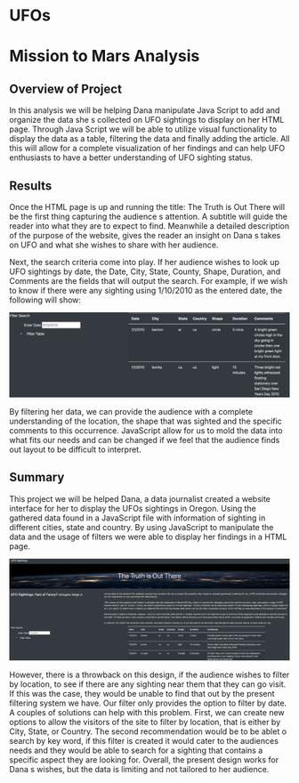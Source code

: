 # UFOs
# Mission to Mars Analysis

## Overview of Project

In this analysis we will be helping Dana manipulate Java Script to add and organize the data she s collected on UFO sightings to display on her HTML page. Through Java Script we will be able to utilize visual functionality to display the data as a table, filtering the data and finally adding the article. All this will allow for a complete visualization of her findings and can help UFO enthusiasts to have a better understanding of UFO sighting status. 

## Results
Once the HTML page is up and running the title: The Truth is Out There will be the first thing capturing the audience s attention. A subtitle will guide the reader into what they are to expect to find. Meanwhile a detailed description of the purpose of the website, gives the reader an insight on Dana s takes on UFO and what she wishes to share with her audience. 

Next, the search criteria come into play. If her audience wishes to look up UFO sightings by date, the Date, City, State, County, Shape, Duration, and Comments are the fields that will output the search. For example, if we wish to know if there were any sighting using 1/10/2010 as the entered date, the following will show:

![Results for UFO Search](https://github.com/cynmmarin/UFOs/blob/56ef617f463fe9d60755453affc95f715fcb716c/static/images/Results%20for%20UFO%20Search.png)

By filtering her data, we can provide the audience with a complete understanding of the location, the shape that was sighted and the specific comments to this occurrence. JavaScript allow for us to mold the data into what fits our needs and can be changed if we feel that the audience finds out layout to be difficult to interpret.  

## Summary 
This project we will be helped Dana, a data journalist created a website interface for her to display the UFOs sightings in Oregon. Using the gathered data found in a JavaScript file with information of sighting in different cities, state and country. By using JavaScript to manipulate the data and the usage of filters we were able to display her findings in a HTML page. 

![Site](https://github.com/cynmmarin/UFOs/blob/56ef617f463fe9d60755453affc95f715fcb716c/static/images/Site.png)

However, there is a throwback on this design, if the audience wishes to filter by location, to see if there are any sighting near them that they can go visit. If this was the case, they would be unable to find that out by the present filtering system we have. Our filter only provides the option to filter by date. A couples of solutions can help with this problem. First, we can create new options to allow the visitors of the site to filter by location, that is either by City, State, or Country. The second recommendation would be to be ablet o search by key word, if this filter is created it would cater to the audiences needs and they would be able to search for a sighting that contains a specific aspect they are looking for. Overall, the present design works for Dana s wishes, but the data is limiting and not tailored to her audience. 


